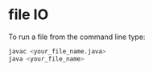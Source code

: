 # file IO


To run a file from the command line type: 
```bash
javac <your_file_name.java>
java <your_file_name>
```